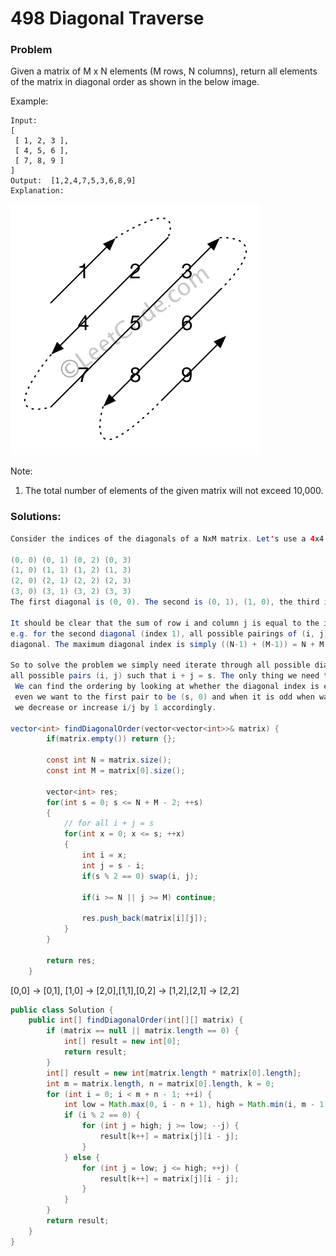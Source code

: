 # 498 Diagonal Traverse

### Problem

Given a matrix of M x N elements \(M rows, N columns\), return all elements of the matrix in diagonal order as shown in the below image.

Example:

```
Input:
[
 [ 1, 2, 3 ],
 [ 4, 5, 6 ],
 [ 7, 8, 9 ]
]
Output:  [1,2,4,7,5,3,6,8,9]
Explanation:
```

![](/assets/diagonal_traverse.png)

Note:  
1. The total number of elements of the given matrix will not exceed 10,000.

### Solutions:

```java
Consider the indices of the diagonals of a NxM matrix. Let's use a 4x4 matrix as an example:

(0, 0) (0, 1) (0, 2) (0, 3)
(1, 0) (1, 1) (1, 2) (1, 3)
(2, 0) (2, 1) (2, 2) (2, 3)
(3, 0) (3, 1) (3, 2) (3, 3)
The first diagonal is (0, 0). The second is (0, 1), (1, 0), the third is (2, 0), (1, 1), (0, 2), etc.

It should be clear that the sum of row i and column j is equal to the index of the diagonal (diagonal number - 1). 
e.g. for the second diagonal (index 1), all possible pairings of (i, j) sum to 1, i.e. i + j = 1 for the 2nd 
diagonal. The maximum diagonal index is simply ((N-1) + (M-1)) = N + M - 2

So to solve the problem we simply need iterate through all possible diagonal indices (denote this as s) and find 
all possible pairs (i, j) such that i + j = s. The only thing we need to concern ourselves about is the order.
 We can find the ordering by looking at whether the diagonal index is even or odd. When the diagonal index is 
 even we want to the first pair to be (s, 0) and when it is odd when want the first pair to be (0, s), and 
 we decrease or increase i/j by 1 accordingly.

vector<int> findDiagonalOrder(vector<vector<int>>& matrix) {
        if(matrix.empty()) return {};

        const int N = matrix.size();
        const int M = matrix[0].size();

        vector<int> res;
        for(int s = 0; s <= N + M - 2; ++s)
        {
            // for all i + j = s
            for(int x = 0; x <= s; ++x) 
            {
                int i = x;
                int j = s - i;
                if(s % 2 == 0) swap(i, j);

                if(i >= N || j >= M) continue;

                res.push_back(matrix[i][j]);
            }
        }

        return res;
    }
```

\[0,0\] -&gt; \[0,1\], \[1,0\] -&gt; \[2,0\],\[1,1\],\[0,2\] -&gt; \[1,2\],\[2,1\] -&gt; \[2,2\]

```java
public class Solution {
    public int[] findDiagonalOrder(int[][] matrix) {
        if (matrix == null || matrix.length == 0) {
            int[] result = new int[0];
            return result;
        }
        int[] result = new int[matrix.length * matrix[0].length];
        int m = matrix.length, n = matrix[0].length, k = 0;
        for (int i = 0; i < m + n - 1; ++i) {
            int low = Math.max(0, i - n + 1), high = Math.min(i, m - 1);
            if (i % 2 == 0) {
                for (int j = high; j >= low; --j) {
                    result[k++] = matrix[j][i - j];
                }
            } else {
                for (int j = low; j <= high; ++j) {
                    result[k++] = matrix[j][i - j];
                }
            }
        }
        return result;
    }
}
```



